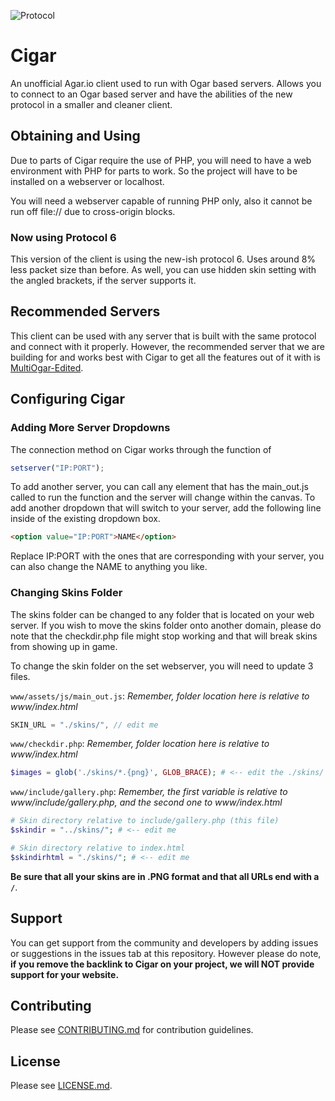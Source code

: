 ![Protocol](https://img.shields.io/badge/protocol-6-orange.svg)

# Cigar
An unofficial Agar.io client used to run with Ogar based servers. Allows you to connect to an Ogar based server and have the abilities of the new protocol in a smaller and cleaner client.

## Obtaining and Using
Due to parts of Cigar require the use of PHP, you will need to have a web environment with PHP for parts to work. So the project will have to be installed on a webserver or localhost.

You will need a webserver capable of running PHP only, also it cannot be run off file:// due to cross-origin blocks.

### Now using Protocol 6
This version of the client is using the new-ish protocol 6. Uses around 8% less packet size than before. As well, you can use hidden skin setting with the angled brackets, if the server supports it.

## Recommended Servers
This client can be used with any server that is built with the same protocol and connect with it properly. However, the recommended server that we are building for and works best with Cigar to get all the features out of it with is [MultiOgar-Edited](https://github.com/Megabyte918/MultiOgar-Edited).

## Configuring Cigar
### Adding More Server Dropdowns
The connection method on Cigar works through the function of 

```javascript
setserver("IP:PORT"); 
```

To add another server, you can call any element that has the main_out.js called to run the function and the server will change within the canvas. To add another dropdown that will switch to your server, add the following line inside of the existing dropdown box.

```html
<option value="IP:PORT">NAME</option>
```

Replace IP:PORT with the ones that are corresponding with your server, you can also change the NAME to anything you like.

### Changing Skins Folder
The skins folder can be changed to any folder that is located on your web server. If you wish to move the skins folder onto another domain, please do note that the checkdir.php file might stop working and that will break skins from showing up in game.

To change the skin folder on the set webserver, you will need to update 3 files.

`www/assets/js/main_out.js`:
*Remember, folder location here is relative to www/index.html*

```javascript
SKIN_URL = "./skins/", // edit me
```

`www/checkdir.php`:
*Remember, folder location here is relative to www/index.html*

```php
$images = glob('./skins/*.{png}', GLOB_BRACE); # <-- edit the ./skins/ part
```

`www/include/gallery.php`:
*Remember, the first variable is relative to www/include/gallery.php, and the second one to www/index.html*

```php
# Skin directory relative to include/gallery.php (this file)
$skindir = "../skins/"; # <-- edit me

# Skin directory relative to index.html
$skindirhtml = "./skins/"; # <-- edit me
```

**Be sure that all your skins are in .PNG format and that all URLs end with a `/`**.

## Support
You can get support from the community and developers by adding issues or suggestions in the issues tab at this repository. However please do note, **if you remove the backlink to Cigar on your project, we will NOT provide support for your website.**

## Contributing
Please see [CONTRIBUTING.md](https://github.com/CigarProject/Cigar/blob/master/CONTRIBUTING.md) for contribution guidelines.

## License
Please see [LICENSE.md](https://github.com/CigarProject/Cigar/blob/master/LICENSE.md).
